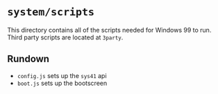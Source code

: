 # `system/scripts`
This directory contains all of the scripts needed for Windows 99 to run. Third party scripts are located at `3party`.
## Rundown
* `config.js` sets up the `sys41` api
* `boot.js` sets up the bootscreen
